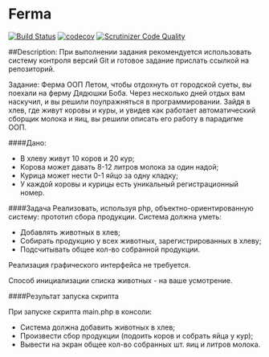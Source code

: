 # Ferma
[![Build Status](https://travis-ci.org/drumser/ferma.svg?branch=master)](https://travis-ci.org/drumser/ferma)
[![codecov](https://codecov.io/gh/drumser/ferma/branch/master/graph/badge.svg)](https://codecov.io/gh/drumser/ferma)
[![Scrutinizer Code Quality](https://scrutinizer-ci.com/g/drumser/ferma/badges/quality-score.png?b=master)](https://scrutinizer-ci.com/g/drumser/ferma/?branch=master)

##Description:
При выполнении задания рекомендуется использовать систему контроля версий Git и готовое задание прислать ссылкой на репозиторий.

Задание: Ферма ООП
Летом, чтобы отдохнуть от городской суеты, вы поехали на ферму Дядюшки Боба. Через несколько дней отдых вам наскучил, и вы решили поупражняться в программировании. Зайдя в хлев, где живут коровы и куры, и увидев как работает автоматический сборщик молока и яиц, вы решили описать его работу в парадигме ООП.

####Дано:

- В хлеву живут 10 коров и 20 кур;
- Корова может давать 8-12 литров молока за один надой;
- Курица может нести 0-1 яйцо за одну кладку;
- У каждой коровы и курицы есть уникальный регистрационный номер.

####Задача
Реализовать, используя php, объектно-ориентированную систему: прототип сбора продукции.
Система должна уметь:
- Добавлять животных в хлев;
- Собирать продукцию у всех животных, зарегистрированных в хлеву;
- Подсчитывать общее кол-во собранной продукции.
 
Реализация графического интерфейса не требуется.  

Способ инициализации списка животных - на ваше усмотрение.

####Результат запуска скрипта

При запуске скрипта main.php в консоли:
- Система должна добавить животных в хлев;
- Произвести сбор продукции (подоить коров и собрать яйца у кур);
- Вывести на экран общее кол-во собранных шт. яиц и литров молока.